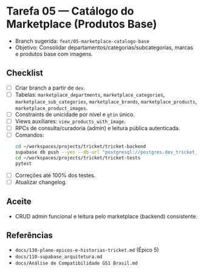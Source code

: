 # Tarefa 05 — Catálogo do Marketplace (Produtos Base)

- Branch sugerida: `feat/05-marketplace-catalogo-base`
- Objetivo: Consolidar departamentos/categorias/subcategorias, marcas e produtos base com imagens.

## Checklist
- [ ] Criar branch a partir de `dev`.
- [ ] Tabelas: `marketplace_departments`, `marketplace_categories`, `marketplace_sub_categories`, `marketplace_brands`, `marketplace_products`, `marketplace_product_images`.
- [ ] Constraints de unicidade por nível e `gtin` único.
- [ ] Views auxiliares: `view_products_with_image`.
- [ ] RPCs de consulta/curadoria (admin) e leitura pública autenticada.
- [ ] Comandos:
  ```bash
  cd ~/workspaces/projects/tricket/tricket-backend
  supabase db push --yes --db-url "postgresql://postgres.dev_tricket_tenant:yMepPcxVCBDa3NB1yx0Q8Fxh5DpweaYvXVP7W5AH@localhost:5408/postgres"
  cd ~/workspaces/projects/tricket/tricket-tests
  pytest
  ```
- [ ] Correções até 100% dos testes.
- [ ] Atualizar changelog.

## Aceite
- CRUD admin funcional e leitura pelo marketplace (backend) consistente.

## Referências
- `docs/130-plano-epicos-e-historias-tricket.md` (Épico 5)
- `docs/110-supabase_arquitetura.md`
- `docs/Análise de Compatibilidade GS1 Brasil.md`
